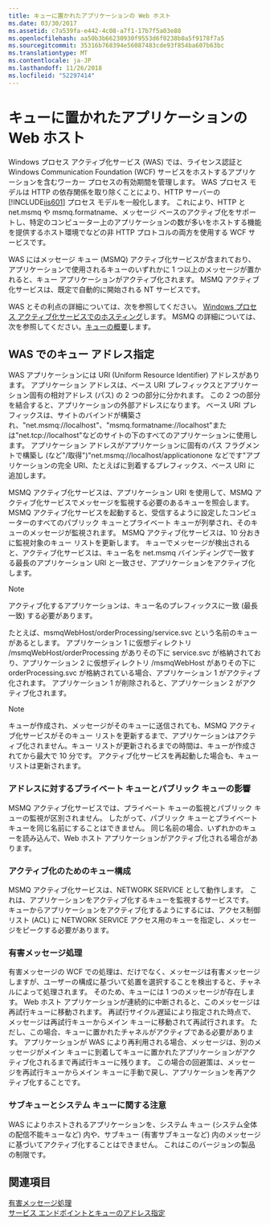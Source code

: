 ```yaml
---
title: キューに置かれたアプリケーションの Web ホスト
ms.date: 03/30/2017
ms.assetid: c7a539fa-e442-4c08-a7f1-17b7f5a03e88
ms.openlocfilehash: aa50b3b66230930f9553d6f0238b0a5f9178f7a5
ms.sourcegitcommit: 35316b768394e56087483cde93f854ba607b63bc
ms.translationtype: MT
ms.contentlocale: ja-JP
ms.lasthandoff: 11/26/2018
ms.locfileid: "52297414"
---
```

# <a name="web-hosting-a-queued-application"></a>キューに置かれたアプリケーションの Web ホスト
Windows プロセス アクティブ化サービス (WAS) では、ライセンス認証と Windows Communication Foundation (WCF) サービスをホストするアプリケーションを含むワーカー プロセスの有効期間を管理します。 WAS プロセス モデルは HTTP の依存関係を取り除くことにより、HTTP サーバーの [!INCLUDE[iis601](../../../../includes/iis601-md.md)] プロセス モデルを一般化します。 これにより、HTTP と net.msmq や msmq.formatname、メッセージ ベースのアクティブ化をサポートし、特定のコンピューター上のアプリケーションの数が多いをホストする機能を提供するホスト環境でなどの非 HTTP プロトコルの両方を使用する WCF サービスです。  
  
 WAS にはメッセージ キュー (MSMQ) アクティブ化サービスが含まれており、アプリケーションで使用されるキューのいずれかに 1 つ以上のメッセージが置かれると、キュー アプリケーションがアクティブ化されます。 MSMQ アクティブ化サービスは、既定で自動的に開始される NT サービスです。  
  
 WAS とその利点の詳細については、次を参照してください。 [Windows プロセス アクティブ化サービスでのホスティング](../../../../docs/framework/wcf/feature-details/hosting-in-windows-process-activation-service.md)します。 MSMQ の詳細については、次を参照してください。[キューの概要](../../../../docs/framework/wcf/feature-details/queues-overview.md)します。
  
## <a name="queue-addressing-in-was"></a>WAS でのキュー アドレス指定  
 WAS アプリケーションには URI (Uniform Resource Identifier) アドレスがあります。 アプリケーション アドレスは、ベース URI プレフィックスとアプリケーション固有の相対アドレス (パス) の 2 つの部分に分かれます。 この 2 つの部分を結合すると、アプリケーションの外部アドレスになります。 ベース URI プレフィックスは、サイトのバインドが構築され、"net.msmq://localhost"、"msmq.formatname://localhost"または"net.tcp://localhost"などのサイトの下のすべてのアプリケーションに使用します。 アプリケーション アドレスがアプリケーションに固有のパス フラグメントで構築し (など"/取得")"net.msmq://localhost/applicationone などです"アプリケーションの完全 URI、たとえばに到着するプレフィックス、ベース URI に追加します。  
  
 MSMQ アクティブ化サービスは、アプリケーション URI を使用して、MSMQ アクティブ化サービスでメッセージを監視する必要のあるキューを照会します。 MSMQ アクティブ化サービスを起動すると、受信するように設定したコンピューターのすべてのパブリック キューとプライベート キューが列挙され、そのキューのメッセージが監視されます。 MSMQ アクティブ化サービスは、10 分おきに監視対象のキュー リストを更新します。 キューでメッセージが検出されると、アクティブ化サービスは、キュー名を net.msmq バインディングで一致する最長のアプリケーション URI と一致させ、アプリケーションをアクティブ化します。  
  
> [!NOTE]
>  アクティブ化するアプリケーションは、キュー名のプレフィックスに一致 (最長一致) する必要があります。  
  
 たとえば、msmqWebHost/orderProcessing/service.svc という名前のキューがあるとします。 アプリケーション 1 に仮想ディレクトリ /msmqWebHost/orderProcessing がありその下に service.svc が格納されており、アプリケーション 2 に仮想ディレクトリ /msmqWebHost がありその下に orderProcessing.svc が格納されている場合、アプリケーション 1 がアクティブ化されます。 アプリケーション 1 が削除されると、アプリケーション 2 がアクティブ化されます。  
  
> [!NOTE]
>  キューが作成され、メッセージがそのキューに送信されても、MSMQ アクティブ化サービスがそのキュー リストを更新するまで、アプリケーションはアクティブ化されません。キュー リストが更新されるまでの時間は、キューが作成されてから最大で 10 分です。 アクティブ化サービスを再起動した場合も、キュー リストは更新されます。  
  
### <a name="the-effect-of-private-and-public-queues-on-addressing"></a>アドレスに対するプライベート キューとパブリック キューの影響  
 MSMQ アクティブ化サービスでは、プライベート キューの監視とパブリック キューの監視が区別されません。 したがって、パブリック キューとプライベート キューを同じ名前にすることはできません。 同じ名前の場合、いずれかのキューを読み込んで、Web ホスト アプリケーションがアクティブ化される場合があります。  
  
### <a name="queue-configuration-for-activation"></a>アクティブ化のためのキュー構成  
 MSMQ アクティブ化サービスは、NETWORK SERVICE として動作します。 これは、アプリケーションをアクティブ化するキューを監視するサービスです。 キューからアプリケーションをアクティブ化するようにするには、アクセス制御リスト (ACL) に NETWORK SERVICE アクセス用のキューを指定し、メッセージをピークする必要があります。  
  
### <a name="poison-messaging"></a>有害メッセージ処理  
 有害メッセージの WCF での処理は、だけでなく、メッセージは有害メッセージしますが、ユーザーの構成に基づいて処置を選択することを検出すると、チャネルによって処理されます。 そのため、キューには 1 つのメッセージが存在します。 Web ホスト アプリケーションが連続的に中断されると、このメッセージは再試行キューに移動されます。 再試行サイクル遅延により指定された時点で、メッセージは再試行キューからメイン キューに移動されて再試行されます。 ただし、この場合、キューに置かれたチャネルがアクティブである必要があります。 アプリケーションが WAS により再利用される場合、メッセージは、別のメッセージがメイン キューに到着してキューに置かれたアプリケーションがアクティブ化されるまで再試行キューに残ります。 この場合の回避策は、メッセージを再試行キューからメイン キューに手動で戻し、アプリケーションを再アクティブ化することです。  
  
### <a name="subqueue-and-system-queue-caveat"></a>サブキューとシステム キューに関する注意  
 WAS によりホストされるアプリケーションを、システム キュー (システム全体の配信不能キューなど) 内や、サブキュー (有害サブキューなど) 内のメッセージに基づいてアクティブ化することはできません。 これはこのバージョンの製品の制限です。  
  
## <a name="see-also"></a>関連項目  
 [有害メッセージ処理](../../../../docs/framework/wcf/feature-details/poison-message-handling.md)  
 [サービス エンドポイントとキューのアドレス指定](../../../../docs/framework/wcf/feature-details/service-endpoints-and-queue-addressing.md)
